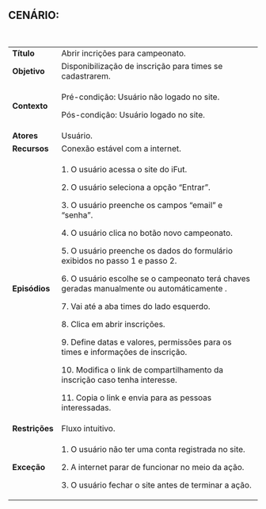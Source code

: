 ## CENÁRIO:
<br>

<table class="table table-striped border">
    <tr>
        <td>
            <b>Título</b>
        </td>
        <td>
            Abrir incrições para campeonato.
        </td>
    </tr>
    <tr>
        <td>
            <b>Objetivo</b>
        </td>
        <td>
            Disponibilização de inscrição para times se cadastrarem.
        </td>
    </tr>
    <tr>
        <td>
            <b>Contexto</b>
        </td>
        <td>
            <p>Pré-condição: Usuário não logado no site.</p>
            <p>Pós-condição: Usuário logado no site.</p>
        </td>
    </tr>
    <tr>
        <td>
            <b>Atores</b>
        </td>
        <td>
            Usuário.
        </td>
    </tr>
    <tr>
        <td>
            <b>Recursos</b>
        </td>
        <td>
            Conexão estável com a internet.
        </td>
    </tr>
    <tr>
        <td>
            <b>Episódios</b>
        </td>
        <td>
            <p>1. O usuário acessa o site do iFut.</p>
            <p>2. O usuário seleciona a opção “Entrar”.</p>
            <p>3. O usuário preenche os campos “email” e “senha”.</p>
            <p>4. O usuário clica no botão novo campeonato.</p>
            <p>5. O usuário preenche os dados do formulário exibidos no passo 1 e passo 2.</p>
            <p>6. O usuário escolhe se o campeonato terá chaves geradas manualmente ou automáticamente .</p>
            <p>7. Vai até a aba times do lado esquerdo.</p>
            <p>8. Clica em abrir inscrições.</p>
            <p>9. Define datas e valores, permissões para os times e informações de inscrição.</p>
            <p>10. Modifica o link de compartilhamento da inscrição caso tenha interesse.</p>
            <p>11. Copia o link e envia para as pessoas interessadas.</p>
        </td>
    </tr>
    <tr>
        <td>
            <b>Restrições</b>
        </td>
        <td>
            Fluxo intuitivo.
        </td>
    </tr>
    <tr>
        <td>
            <b>Exceção</b>
        </td>
        <td>
            <p>1. O usuário não ter uma conta registrada no site.</p>
            <p>2. A internet parar de funcionar no meio da ação.</p>
            <p>3. O usuário fechar o site antes de terminar a ação.</p>
        </td>
    </tr>
</table>